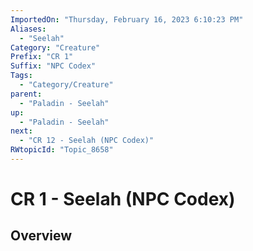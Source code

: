 ```yaml
---
ImportedOn: "Thursday, February 16, 2023 6:10:23 PM"
Aliases:
  - "Seelah"
Category: "Creature"
Prefix: "CR 1"
Suffix: "NPC Codex"
Tags:
  - "Category/Creature"
parent:
  - "Paladin - Seelah"
up:
  - "Paladin - Seelah"
next:
  - "CR 12 - Seelah (NPC Codex)"
RWtopicId: "Topic_8658"
---
```

# CR 1 - Seelah (NPC Codex)
## Overview
